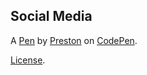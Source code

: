 Social Media
------------


A [Pen](https://codepen.io/Th3Bl4ck0n3/pen/poQpqeb) by [Preston](https://codepen.io/Th3Bl4ck0n3) on [CodePen](https://codepen.io).

[License](https://codepen.io/license/pen/poQpqeb).